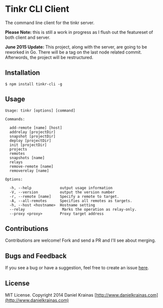 # Tinkr CLI Client

The command line client for the tinkr server.

**Please Note:** this is still a work in progress as I flush out the featureset of both client and server. 

**June 2015 Update:** This project, along with the server, are going to be reworked in Go. There will be a tag on the last node related commit. Afterwords, the project will be restructured.

## Installation

`$ npm install tinkr-cli -g`


## Usage

```
Usage: tinkr [options] [command]

Commands:

  add-remote [name] [host]
  addrelay [projectDir]
  snapshot [projectDir]
  deploy [projectDir]
  init [projectDir]
  projects
  remotes
  snapshots [name]
  relays
  remove-remote [name]
  removerelay [name]

Options:

  -h, --help             output usage information
  -V, --version          output the version number
  -r, --remote [name]    Specify a remote to target.
  -A, --all-remotes      Specifies all remotes as targets.
  -h, --host <hostname>  Hostname setting
  --relay                 Marks the operation as relay-only.
  --proxy <proxy>        Proxy target address
```


## Contributions

Contributions are welcome! Fork and send a PR and I'll see about merging.


## Bugs and Feedback

If you see a bug or have a suggestion, feel free to create an issue [here](https://github.com/danielkrainas/tinkr-cli/issues).


## License

MIT License. Copyright 2014 Daniel Krainas [http://www.danielkrainas.com](http://www.danielkrainas.com)

